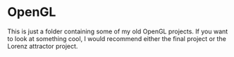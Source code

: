 # OpenGL
This is just a folder containing some of my old OpenGL projects. If you want to look at something cool, I would recommend either
the final project or the Lorenz attractor project.
